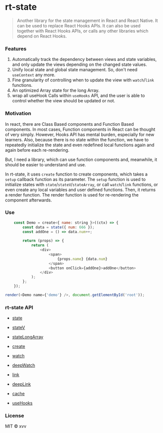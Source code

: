 # rt-state

> Another library for the state management in React and React Native. It can be used to replace React Hooks APIs. It can also be used together with React Hooks APIs, or calls any other libraries which depend on React Hooks.

### Features

1. Automatically track the dependency between views and state variables, and only update the views depending on the changed state values.
2. Unify local state and global state management. So, don't need `useContext` any more.
3. Fine granularity of controlling when to update the view with `watch`/`link` functions.
4. An optimized Array state for the long Array.
5. wrap all useHook Calls within `useHooks` API, and the user is able to control whether the view should be updated or not.


### Motivation

In react, there are Class Based components and Function Based components. In most cases, Function components in React can be thought of very simply. However, Hooks API has mental burden, especially for new learners. Also, because there is no state within the function, we have to repeatedly initialize the state and even redefined local functions again and again before each re-rendering. 

But, I need a library, which can use function components and, meanwhile, it should be easier to understand and use.

In rt-state, it uses `create` function to create components, which takes a `setup` callback function as its parameter. The `setup` function is used to initialize states with `state`/`stateV`/`stateArray`, or call `watch`/`link` functions, or even create any local variables and user defined functions. Then, it returns a render function. The render function is used for re-rendering the component afterwards.

### Use

```js
    const Demo = create<{ name: string }>((ctx) => {
        const data = state({ num: 666 });
        const addOne = () => data.num++;
    
        return (props) => {
            return (
                <div>
                    <span>
                        {props.name} {data.num}
                    </span>
                    <button onClick={addOne}>addOne</button>
                </div>
            );
        };
    });

render(<Demo name={'demo'} />, document.getElementById('root'));
```

### rt-state API

- [state](https://github.com/duchiporexia/rt-state#create)


- [stateV](https://github.com/duchiporexia/rt-state#stateV)


- [stateLongArray](https://github.com/duchiporexia/rt-state#stateLongArray)

- [create](https://github.com/duchiporexia/rt-state#create)

- [watch](https://github.com/duchiporexia/rt-state#watch)

- [deepWatch](https://github.com/duchiporexia/rt-state#deepWatch)

- [link](https://github.com/duchiporexia/rt-state#link)

- [deepLink](https://github.com/duchiporexia/rt-state#deepLink)

- [cache](https://github.com/duchiporexia/rt-state#cache)

- [useHooks](https://github.com/duchiporexia/rt-state#useHooks)


### License

MIT © xvv
